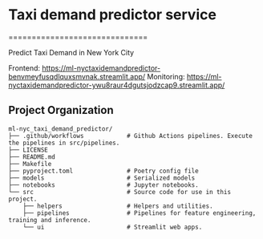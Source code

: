 # Taxi demand predictor service
==============================

Predict Taxi Demand in New York City

Frontend: https://ml-nyctaxidemandpredictor-benvmeyfusqdlquxsmvnak.streamlit.app/
Monitoring: https://ml-nyctaxidemandpredictor-ywu8raur4dgutsjodzcap9.streamlit.app/

Project Organization
------------

```
ml-nyc_taxi_demand_predictor/
├── .github/workflows            # Github Actions pipelines. Execute the pipelines in src/pipelines.
├── LICENSE     
├── README.md                  
├── Makefile                     
├── pyproject.toml               # Poetry config file                     
├── models                       # Serialized models
├── notebooks                    # Jupyter notebooks.
└── src                          # Source code for use in this project.
    ├── helpers                  # Helpers and utilities.
    ├── pipelines                # Pipelines for feature engineering, training and inference.
    └── ui                       # Streamlit web apps.
```
